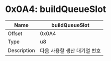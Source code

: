 # 0x0A4: buildQueueSlot

| Name | buildQueueSlot |
| ----| ------------ |
| Offset | 0x0A4 |
| Type | u8 |
| Description | 다음 사용할 생산 대기열 번호 |<br>

